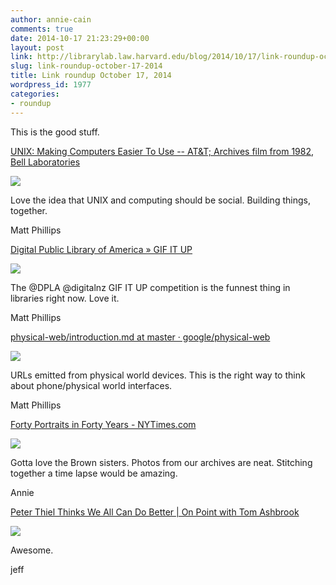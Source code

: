 ```yaml
---
author: annie-cain
comments: true
date: 2014-10-17 21:23:29+00:00
layout: post
link: http://librarylab.law.harvard.edu/blog/2014/10/17/link-roundup-october-17-2014/
slug: link-roundup-october-17-2014
title: Link roundup October 17, 2014
wordpress_id: 1977
categories:
- roundup
---
```


This is the good stuff.

[UNIX: Making Computers Easier To Use -- AT&T; Archives film from 1982, Bell Laboratories](https://www.youtube.com/watch?v=XvDZLjaCJuw&feature=youtu.be&t=3m34s)

[![](/roundup/images/544188d06d06b.png)](https://www.youtube.com/watch?v=XvDZLjaCJuw&feature=youtu.be&t=3m34s)

Love the idea that UNIX and computing should be social. Building things, together.

Matt Phillips

[Digital Public Library of America » GIF IT UP](http://dp.la/info/gif-it-up/?utm_source=DPLA+News+List&utm_campaign=e41c25cca4-GIF_IT_UP_Announcement10_10_2014&utm_medium=email&utm_term=0_1ee988aadc-e41c25cca4-60750809)

[![](/roundup/images/543d68056f6b3.png)](http://dp.la/info/gif-it-up/?utm_source=DPLA+News+List&utm_campaign=e41c25cca4-GIF_IT_UP_Announcement10_10_2014&utm_medium=email&utm_term=0_1ee988aadc-e41c25cca4-60750809)

The @DPLA @digitalnz GIF IT UP competition is the funnest thing in libraries right now. Love it.

Matt Phillips

[physical-web/introduction.md at master · google/physical-web](https://github.com/google/physical-web/blob/master/documentation/introduction.md)

[![](/roundup/images/543403e2647aa.png)](https://github.com/google/physical-web/blob/master/documentation/introduction.md)

URLs emitted from physical world devices. This is the right way to think about phone/physical world interfaces.

Matt Phillips

[Forty Portraits in Forty Years - NYTimes.com](http://www.nytimes.com/interactive/2014/10/03/magazine/01-brown-sisters-forty-years.html?_r=1)

[![](/roundup/images/5432958e1492a.png)](http://www.nytimes.com/interactive/2014/10/03/magazine/01-brown-sisters-forty-years.html?_r=1)

Gotta love the Brown sisters.  Photos from our archives are neat.  Stitching together a time lapse would be amazing.

Annie

[Peter Thiel Thinks We All Can Do Better | On Point with Tom Ashbrook](http://onpoint.wbur.org/2014/09/29/peter-thiel-technology-politics-libertarians)

[![](/roundup/images/542ece5f16f80.png)](http://onpoint.wbur.org/2014/09/29/peter-thiel-technology-politics-libertarians)

Awesome.

jeff
